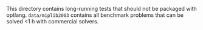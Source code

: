 This directory contains long-running tests that should not
be packaged with optlang. `data/miplib2003` contains all
benchmark problems that can be solved <1 h with commercial
solvers.